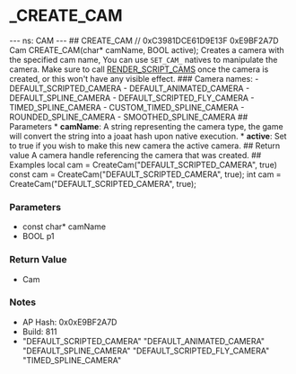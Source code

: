 # _CREATE_CAM

--- ns: CAM --- ## CREATE_CAM  // 0xC3981DCE61D9E13F 0xE9BF2A7D Cam CREATE_CAM(char* camName, BOOL active); Creates a camera with the specified cam name, You can use `SET_CAM_` natives to manipulate the camera. Make sure to call [RENDER_SCRIPT_CAMS](#_0x07E5B515DB0636FC) once the camera is created, or this won't have any visible effect.  ### Camera names: - DEFAULT_SCRIPTED_CAMERA - DEFAULT_ANIMATED_CAMERA - DEFAULT_SPLINE_CAMERA - DEFAULT_SCRIPTED_FLY_CAMERA - TIMED_SPLINE_CAMERA - CUSTOM_TIMED_SPLINE_CAMERA - ROUNDED_SPLINE_CAMERA - SMOOTHED_SPLINE_CAMERA  ## Parameters * **camName**: A string representing the camera type, the game will convert the string into a joaat hash upon native execution. * **active**: Set to true if you wish to make this new camera the active camera.  ## Return value A camera handle referencing the camera that was created.  ## Examples local cam = CreateCam("DEFAULT_SCRIPTED_CAMERA", true)  const cam = CreateCam("DEFAULT_SCRIPTED_CAMERA", true);  int cam = CreateCam("DEFAULT_SCRIPTED_CAMERA", true);

### Parameters
* const char* camName
* BOOL p1

### Return Value
* Cam

### Notes
* AP Hash: 0x0xE9BF2A7D
* Build: 811
* "DEFAULT_SCRIPTED_CAMERA"
"DEFAULT_ANIMATED_CAMERA"
"DEFAULT_SPLINE_CAMERA"
"DEFAULT_SCRIPTED_FLY_CAMERA"
"TIMED_SPLINE_CAMERA"

